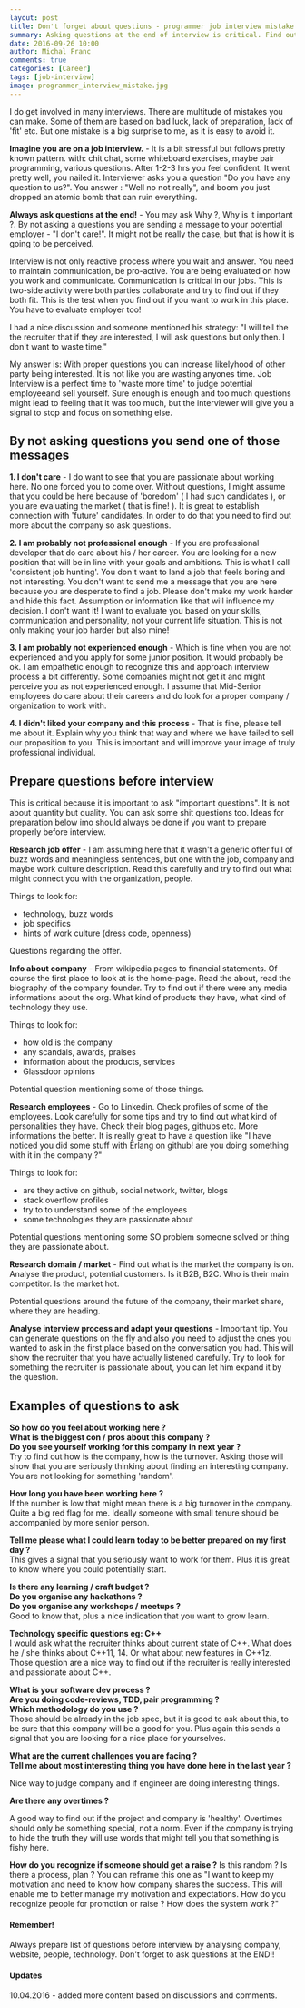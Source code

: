 ```yaml
---
layout: post
title: Don't forget about questions - programmer job interview mistake
summary: Asking questions at the end of interview is critical. Find out why and how to prepare to ask important and valuable questions that will enchance your chances of landing a job.
date: 2016-09-26 10:00
author: Michal Franc
comments: true
categories: [Career]
tags: [job-interview]
image: programmer_interview_mistake.jpg
---
```


I do get involved in many interviews. There are multitude of mistakes you can make. Some of them are based on bad luck, lack of preparation, lack of 'fit' etc. But one mistake is a big surprise to me, as it is easy to avoid it.

**Imagine you are on a job interview.** - It is a bit stressful but follows pretty known pattern. with: chit chat, some whiteboard exercises, maybe pair programming, various questions. After 1-2-3 hrs you feel confident. It went pretty well, you nailed it. Interviewer asks you a question "Do you have any question to us?". You answer : "Well no not really", and boom you just dropped an atomic bomb that can ruin everything.

**Always ask questions at the end!** - You may ask Why ?, Why is it important ?. By not asking a questions you are sending  a message to your potential employer - "I don't care!". It might not be really the case, but that is how it is going to be perceived.

Interview is not only reactive process where you wait and answer. You need to maintain communication, be pro-active. You are being evaluated on how you work and communicate. Communication is critical in our jobs. This is two-side activity were both parties collaborate and try to find out if they both fit. This is the test when you find out if you want to work in this place. You have to evaluate employer too!

I had a nice discussion and someone mentioned his strategy:
"I will tell the the recruiter that if they are interested, I will ask questions but only then. I don't want to waste time."

My answer is: With proper questions you can increase likelyhood of other party being interested. It is not like you are wasting anyones time. Job Interview is a perfect time to 'waste more time' to judge potential employeeand sell yourself. Sure enough is enough and too much questions might lead to feeling that it was too much, but the interviewer will give you a signal to stop and focus on something else.

## By not asking questions you send one of those messages

**1. I don't care** - I do want to see that you are passionate about working here. No one forced you to come over. Without questions, I might assume that you could be here because of 'boredom' ( I had such candidates ), or you are evaluating the market ( that is fine! ). It is great to establish connection with 'future' candidates. In order to do that you need to find out more about the company so ask questions.

**2. I am probably not professional enough** - If you are professional developer that do care about his / her career. You are looking for a new position that will be in line with your goals and ambitions. This is what I call 'consistent job hunting'. You don't want to land a job that feels boring and not interesting. You don't want to send me a message that you are here because you are desperate to find a job. Please don't make my work harder and hide this fact. Assumption or information like that will influence my decision. I don't want it! I want to evaluate you based on your skills, communication and personality, not your current life situation. This is not only making your job harder but also mine!

**3. I am probably not experienced enough** - Which is fine when you are not experienced and you apply for some junior position. It would probably be ok. I am empathetic enough to recognize this and approach interview process a bit differently. Some companies might not get it and might perceive you as not experienced enough. I assume that Mid-Senior employees do care about their careers and do look for a proper company / organization to work with.

**4. I didn't liked your company and this process** - That is fine, please tell me about it. Explain why you think that way and where we have failed to sell our proposition to you. This is important and will improve your image of truly professional individual.

## Prepare questions before interview
This is critical because it is important to ask "important questions". It is not about quantity but quality. You can ask some shit questions too. Ideas for preparation below imo should always be done if you want to prepare properly before interview.

**Research job offer** - I am assuming here that it wasn't a generic offer full of buzz words and meaningless sentences, but one with the job, company and maybe work culture description. Read this carefully and try to find out what might connect you with the organization, people.

Things to look for:

* technology, buzz words
* job specifics
* hints of work culture (dress code, openness)

Questions regarding the offer.

**Info about company** - From wikipedia pages to financial statements. Of course the first place to look at is the home-page. Read the about, read the biography of the company founder. Try to find out if there were any media informations about the org. What kind of products they have, what kind of technology they use.

Things to look for:

* how old is the company
* any scandals, awards, praises
* information about the products, services
* Glassdoor opinions

Potential question mentioning some of those things.

**Research employees** - Go to Linkedin. Check profiles of some of the employees. Look carefully for some tips and try to find out what kind of personalities they have. Check their blog pages, githubs etc. More informations the better. It is really great to have a question like "I have noticed you did some stuff with Erlang on github! are you doing something with it in the company ?"

Things to look for:

* are they active on github, social network, twitter, blogs
* stack overflow profiles
* try to to understand some of the employees
* some technologies they are passionate about

Potential questions mentioning some SO problem someone solved or thing they are passionate about.

**Research domain / market** - Find out what is the market the company is on. Analyse the product, potential customers. Is it B2B, B2C. Who is their main competitor. Is the market hot.

Potential questions around the future of the company, their market share, where they are heading.

**Analyse interview process and adapt your questions** - Important tip. You can generate questions on the fly and also you need to adjust the ones you wanted to ask in the first place based on the conversation you had. This will show the recruiter that you have actually listened carefully. Try to look for something  the recruiter is passionate about, you can let him expand it by the question.

## Examples of questions to ask

**So how do you feel about working here ?**  
**What is the biggest con / pros about this company ?**  
**Do you see yourself working for this company in next year ?**  
Try to find out how is the company, how is the turnover. Asking those will show that you are seriously thinking about finding an interesting company. You are not looking for something 'random'.

**How long you have been working here ?**  
If the number is low that might mean there is a big turnover in the company. Quite a big red flag for me. Ideally someone with small tenure should be accompanied by more senior person.

**Tell me please what I could learn today to be better prepared on my first day ?**  
This gives a signal that you seriously want to work for them. Plus it is great to know where you could potentially start.

**Is there any learning / craft budget ?**  
**Do you organise any hackathons ?**  
**Do you organise any workshops / meetups ?**  
Good to know that, plus a nice indication that you want to grow learn.

**Technology specific questions eg: C++**  
I would ask what the recruiter thinks about current state of C++. What does he / she thinks about C++11, 14. Or what about new features in C++1z. Those question are a nice way to find out if the recruiter is really interested and passionate about C++. 

**What is your software dev process ?**  
**Are you doing code-reviews, TDD, pair programming ?**  
**Which methodology do you use ?**  
Those should be already in the job spec, but it is good to ask about this, to be sure that this company will be a good for you. Plus again this sends a signal that you are looking for a nice place for yourselves.

**What are the current challenges you are facing ?**  
**Tell me about most interesting thing you have done here in the last year ?**

Nice way to judge company and if engineer are doing interesting things.

**Are there any overtimes ?**

A good way to find out if the project and company is 'healthy'. Overtimes should only be something special, not a norm. Even if the company is trying to hide the truth they will use words that might tell you that something is fishy here.

**How do you recognize if someone should get a raise ?**
Is this random ? Is there a process, plan ? You can reframe this one as "I want to keep my motivation and need to know how company shares the success. This will enable me to better manage my motivation and expectations. How do you recognize people for promotion or raise ? How does the system work ?"

#### Remember!

Always prepare list of questions before interview by analysing company, website, people, technology. Don't forget to ask questions at the END!!

#### Updates

10.04.2016 - added more content based on discussions and comments.
